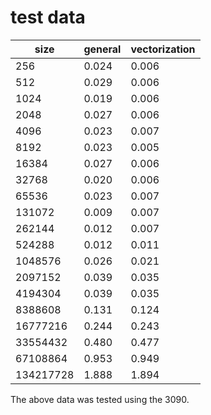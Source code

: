 # test data
|size | general | vectorization |
| ------ | ------ | ------ |
| 256  | 0.024 | 0.006 |
| 512  | 0.029 | 0.006 |
| 1024 | 0.019 | 0.006 |
| 2048 | 0.027 | 0.006 |
| 4096 | 0.023 | 0.007 |
| 8192 | 0.023 | 0.005 |
| 16384| 0.027 | 0.006 |
| 32768| 0.020 | 0.006 | 
| 65536| 0.023 | 0.007 | 
| 131072| 0.009 | 0.007|
| 262144 |0.012 | 0.007|
| 524288 |0.012 | 0.011|
| 1048576|0.026 | 0.021|
| 2097152|0.039 | 0.035|
| 4194304|0.039 | 0.035|
| 8388608|0.131 | 0.124|
| 16777216| 0.244| 0.243|
| 33554432| 0.480| 0.477|
| 67108864| 0.953| 0.949|
| 134217728| 1.888| 1.894|

The above data was tested using the 3090.
